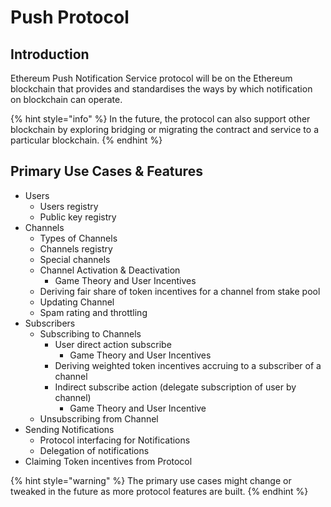 # Push Protocol

## Introduction

Ethereum Push Notification Service protocol will be on the Ethereum blockchain that provides and standardises the ways by which notification on blockchain can operate. 

{% hint style="info" %}
In the future, the protocol can also support other blockchain by exploring bridging or migrating the contract and service to a particular blockchain.
{% endhint %}

## Primary Use Cases & Features

* Users
  * Users registry
  * Public key registry
* Channels
  * Types of Channels
  * Channels registry
  * Special channels
  * Channel Activation & Deactivation
    * Game Theory and User Incentives
  * Deriving fair share of token incentives for a channel from stake pool
  * Updating Channel
  * Spam rating and throttling
* Subscribers
  * Subscribing to Channels
    * User direct action subscribe
      * Game Theory and User Incentives
    * Deriving weighted token incentives accruing to a subscriber of a channel
    * Indirect subscribe action \(delegate subscription of user by channel\)
      * Game Theory and User Incentive
  * Unsubscribing from Channel
* Sending Notifications
  * Protocol interfacing for Notifications
  * Delegation of notifications
* Claiming Token incentives from Protocol

{% hint style="warning" %}
The primary use cases might change or tweaked in the future as more protocol features are built.
{% endhint %}







